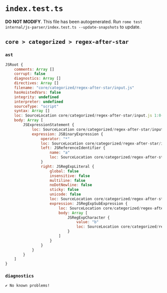 # `index.test.ts`

**DO NOT MODIFY**. This file has been autogenerated. Run `rome test internal/js-parser/index.test.ts --update-snapshots` to update.

## `core > categorized > regex-after-star`

### `ast`

```javascript
JSRoot {
	comments: Array []
	corrupt: false
	diagnostics: Array []
	directives: Array []
	filename: "core/categorized/regex-after-star/input.js"
	hasHoistedVars: false
	integrity: undefined
	interpreter: undefined
	sourceType: "script"
	syntax: Array []
	loc: SourceLocation core/categorized/regex-after-star/input.js 1:0-2:0
	body: Array [
		JSExpressionStatement {
			loc: SourceLocation core/categorized/regex-after-star/input.js 1:0-1:7
			expression: JSBinaryExpression {
				operator: "*"
				loc: SourceLocation core/categorized/regex-after-star/input.js 1:0-1:7
				left: JSReferenceIdentifier {
					name: "a"
					loc: SourceLocation core/categorized/regex-after-star/input.js 1:0-1:1 (a)
				}
				right: JSRegExpLiteral {
					global: false
					insensitive: false
					multiline: false
					noDotNewline: false
					sticky: false
					unicode: false
					loc: SourceLocation core/categorized/regex-after-star/input.js 1:4-1:7
					expression: JSRegExpSubExpression {
						loc: SourceLocation core/categorized/regex-after-star/input.js 1:5-1:6
						body: Array [
							JSRegExpCharacter {
								value: "b"
								loc: SourceLocation core/categorized/regex-after-star/input.js 1:5-1:6
							}
						]
					}
				}
			}
		}
	]
}
```

### `diagnostics`

```
✔ No known problems!

```
